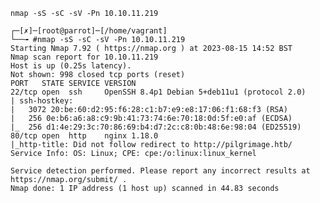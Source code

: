     nmap -sS -sC -sV -Pn 10.10.11.219

    ┌─[✗]─[root@parrot]─[/home/vagrant]
    └──╼ #nmap -sS -sC -sV -Pn 10.10.11.219
    Starting Nmap 7.92 ( https://nmap.org ) at 2023-08-15 14:52 BST
    Nmap scan report for 10.10.11.219
    Host is up (0.25s latency).
    Not shown: 998 closed tcp ports (reset)
    PORT   STATE SERVICE VERSION
    22/tcp open  ssh     OpenSSH 8.4p1 Debian 5+deb11u1 (protocol 2.0)
    | ssh-hostkey: 
    |   3072 20:be:60:d2:95:f6:28:c1:b7:e9:e8:17:06:f1:68:f3 (RSA)
    |   256 0e:b6:a6:a8:c9:9b:41:73:74:6e:70:18:0d:5f:e0:af (ECDSA)
    |_  256 d1:4e:29:3c:70:86:69:b4:d7:2c:c8:0b:48:6e:98:04 (ED25519)
    80/tcp open  http    nginx 1.18.0
    |_http-title: Did not follow redirect to http://pilgrimage.htb/
    Service Info: OS: Linux; CPE: cpe:/o:linux:linux_kernel

    Service detection performed. Please report any incorrect results at https://nmap.org/submit/ .
    Nmap done: 1 IP address (1 host up) scanned in 44.83 seconds
